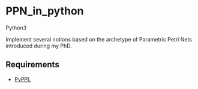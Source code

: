 # PPN_in_python
Python3

Implement several notions based on the archetype of Parametric Petri Nets introduced during my PhD.


Requirements
------------

- <a href="https://github.com/videlec/pplpy">PyPPL</a>

